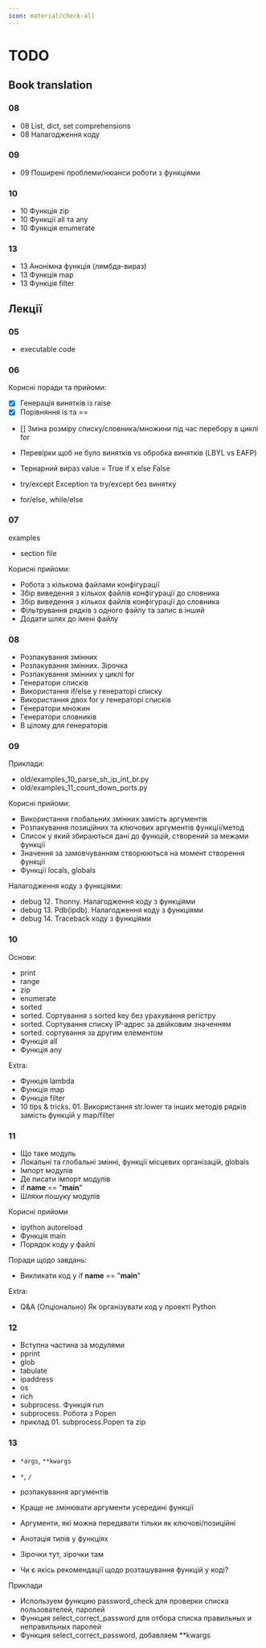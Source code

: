 ```yaml
---
icon: material/check-all
---
```


# TODO

## Book translation

### 08

* 08 List, dict, set comprehensions
* 08 Налагодження коду

### 09

* 09 Поширені проблеми/нюанси роботи з функціями

### 10

* 10 Функція zip
* 10 Функції all та any
* 10 Функція enumerate

### 13

* 13 Анонімна функція (лямбда-вираз)
* 13 Функція map
* 13 Функція filter

## Лекції

### 05

* executable code

### 06

Корисні поради та прийоми:

* [x] Генерація винятків із raise
* [x] Порівняння is та ==
* [] Зміна розміру списку/словника/множини під час перебору в циклі for

* Перевірки щоб не було винятків vs обробка винятків (LBYL vs EAFP)
* Тернарний вираз value = True if x else False
* try/except Exception та try/except без винятку
* for/else, while/else
   
### 07

examples

- section file

Корисні прийоми:

* Робота з кількома файлами конфігурації
* Збір виведення з кількох файлів конфігурації до словника
* Збір виведення з кількох файлів конфігурації до словника
* Фільтрування рядків з одного файлу та запис в інший
* Додати шлях до імені файлу


### 08

* Розпакування змінних
* Розпакування змінних. Зірочка
* Розпакування змінних у циклі for
* Генератори списків
* Використання if/else у генераторі списку
* Використання двох for у генераторі списків
* Генератори множин
* Генератори словників
* В цілому для генераторів

### 09

Приклади:

* old/examples_10_parse_sh_ip_int_br.py
* old/examples_11_count_down_ports.py

Корисні прийоми:

* Використання глобальних змінних замість аргументів
* Розпакування позиційних та ключових аргументів функції/метод
* Список у який збираються дані до функцій, створений за межами функції
* Значення за замовчуванням створюються на момент створення функції
* Функції locals, globals

Налагодження коду з функціями:

* debug 12. Thonny. Налагодження коду з функціями
* debug 13. Pdb(ipdb). Налагодження коду з функціями
* debug 14. Traceback коду з функціями

### 10

Основи:

* print
* range
* zip
* enumerate
* sorted
* sorted. Сортування з sorted key без урахування регістру
* sorted. Сортування списку IP-адрес за двійковим значенням
* sorted. сортування за другим елементом
* Функція all
* Функція any

Extra:

* Функція lambda
* Функція map
* Функція filter
* 10 tips & tricks. 01. Використання str.lower та інших методів рядків замість функцій у map/filter

### 11

* Що таке модуль
* Локальні та глобальні змінні, функції місцевих організацій, globals
* Імпорт модулів
* Де писати імпорт модулів
* if __name__ == "__main__"
* Шляхи пошуку модулів

Корисні прийоми

* ipython autoreload
* Функція main
* Порядок коду у файлі

Поради щодо завдань:

* Викликати код у if __name__ == "__main__"

Extra:

* Q&A (Опціонально) Як організувати код у проекті Python

### 12

* Вступна частина за модулями
* pprint
* glob
* tabulate
* ipaddress
* os
* rich
* subprocess. Функція run
* subprocess. Робота з Popen
* приклад 01. subprocess.Popen та zip

### 13

* `*args`, `**kwargs`
* `*`, `/`
* розпакування аргументів

* Краще не змінювати аргументи усередині функції
* Аргументи, які можна передавати тільки як ключові/позиційні
* Анотація типів у функціях
* Зірочки тут, зірочки там
* Чи є якісь рекомендації щодо розташування функцій у коді?

Приклади 

* Используем функцию password_check для проверки списка пользователей, паролей
* Функция select_correct_password для отбора списка правильных и неправильных паролей
* Функция select_correct_password, добавляем **kwargs


